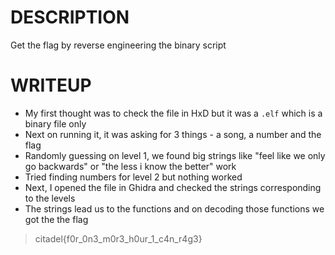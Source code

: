 # DESCRIPTION
Get the flag by reverse engineering the binary script

# WRITEUP

- My first thought was to check the file in HxD but it was a `.elf` which is a binary file only
- Next on running it, it was asking for 3 things - a song, a number and the flag
- Randomly guessing on level 1, we found big strings like "feel like we only go backwards" or "the less i know the better" work
- Tried finding numbers for level 2 but nothing worked
- Next, I opened the file in Ghidra and checked the strings corresponding to the levels
- The strings lead us to the functions and on decoding those functions we got the the flag

> citadel{f0r_0n3_m0r3_h0ur_1_c4n_r4g3}